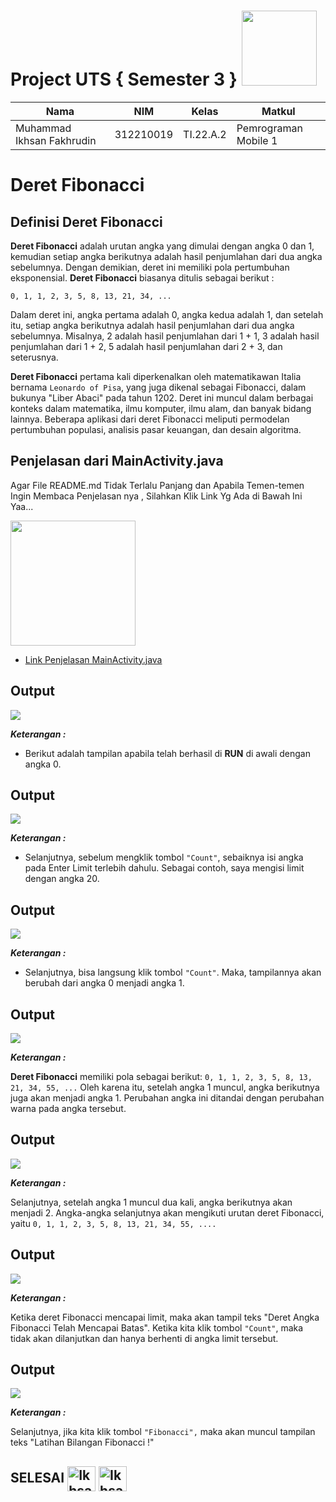 # Project UTS { Semester 3 } <img src=https://upload.wikimedia.org/wikipedia/commons/thumb/6/64/Android_logo_2019_%28stacked%29.svg/2346px-Android_logo_2019_%28stacked%29.svg.png width="120px">


|**Nama**|**NIM**|**Kelas**|**Matkul**|
|----|---|-----|------|
|Muhammad Ikhsan Fakhrudin|312210019|TI.22.A.2|Pemrograman Mobile 1|

# Deret Fibonacci

## Definisi Deret Fibonacci

**Deret Fibonacci** adalah urutan angka yang dimulai dengan angka 0 dan 1, kemudian setiap angka berikutnya adalah hasil penjumlahan dari dua angka sebelumnya. Dengan demikian, deret ini memiliki pola pertumbuhan eksponensial. **Deret Fibonacci** biasanya ditulis sebagai berikut :

``0, 1, 1, 2, 3, 5, 8, 13, 21, 34, ...``

Dalam deret ini, angka pertama adalah 0, angka kedua adalah 1, dan setelah itu, setiap angka berikutnya adalah hasil penjumlahan dari dua angka sebelumnya. Misalnya, 2 adalah hasil penjumlahan dari 1 + 1, 3 adalah hasil penjumlahan dari 1 + 2, 5 adalah hasil penjumlahan dari 2 + 3, dan seterusnya.

**Deret Fibonacci** pertama kali diperkenalkan oleh matematikawan Italia bernama ``Leonardo of Pisa``, yang juga dikenal sebagai Fibonacci, dalam bukunya "Liber Abaci" pada tahun 1202. Deret ini muncul dalam berbagai konteks dalam matematika, ilmu komputer, ilmu alam, dan banyak bidang lainnya. Beberapa aplikasi dari deret Fibonacci meliputi permodelan pertumbuhan populasi, analisis pasar keuangan, dan desain algoritma.

## Penjelasan dari MainActivity.java

Agar File README.md Tidak Terlalu Panjang dan Apabila Temen-temen Ingin Membaca Penjelasan nya , Silahkan Klik Link Yg Ada di Bawah Ini Yaa...

<img src=https://images.bisnis.com/posts/2021/01/14/1342816/drive.jpg width="200px">

- [Link Penjelasan MainActivity.java]()



## Output

![](screenshot/ss1.png)

***Keterangan :***

- Berikut adalah tampilan apabila telah berhasil di **RUN** di awali dengan angka 0.

## Output

![](screenshot/ss2.png)

***Keterangan :***

- Selanjutnya, sebelum mengklik tombol ``"Count"``, sebaiknya isi angka pada Enter Limit terlebih dahulu. Sebagai contoh, saya mengisi limit dengan angka 20.

## Output 

![](screenshot/ss3.png)

***Keterangan :***

- Selanjutnya, bisa langsung klik tombol ``"Count"``. Maka, tampilannya akan berubah dari angka 0 menjadi angka 1.

## Output

![](screenshot/ss4.png)

***Keterangan :***

**Deret Fibonacci** memiliki pola sebagai berikut: ``0, 1, 1, 2, 3, 5, 8, 13, 21, 34, 55, ...`` Oleh karena itu, setelah angka 1 muncul, angka berikutnya juga akan menjadi angka 1. Perubahan angka ini ditandai dengan perubahan warna pada angka tersebut.


## Output

![](screenshot/ss5.png)

***Keterangan :***

Selanjutnya, setelah angka 1 muncul dua kali, angka berikutnya akan menjadi 2. Angka-angka selanjutnya akan mengikuti urutan deret Fibonacci, yaitu ``0, 1, 1, 2, 3, 5, 8, 13, 21, 34, 55, ....``

## Output

![](screenshot/ss6.png)

***Keterangan :***

Ketika deret Fibonacci mencapai limit, maka akan tampil teks "Deret Angka Fibonacci Telah Mencapai Batas". Ketika kita klik tombol ``"Count"``, maka tidak akan dilanjutkan dan hanya berhenti di angka limit tersebut.

## Output

![](screenshot/ss7.png)

***Keterangan :***

Selanjutnya, jika kita klik tombol ``"Fibonacci",`` maka akan muncul tampilan teks "Latihan Bilangan Fibonacci !"






## SELESAI <img align="center" alt="Ikhsan-Python" height="40" width="45" src="https://em-content.zobj.net/source/microsoft-teams/337/student_1f9d1-200d-1f393.png"> <img align="center" alt="Ikhsan-Python" height="40" width="45" src="https://em-content.zobj.net/thumbs/160/twitter/348/flag-indonesia_1f1ee-1f1e9.png">

